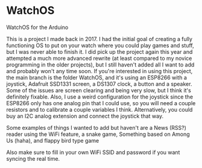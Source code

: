 # WatchOS
WatchOS for the Arduino <br>

This is a project I made back in 2017. I had the initial goal of creating a fully functioning OS to put on your watch where you could play games and stuff, but I was never able to finish it. I did pick up the project again this year and attempted a much more advanced rewrite (at least compared to my novice programming in the older projects), but I still haven't added all I want to add and probably won't any time soon. If you're interested in using this project, the main branch is the folder WatchOS, and it's using an ESP8266 with a joystick, Adafruit SSD1331 screen, a DS1307 clock, a button and a speaker. Some of the issues are screen clearing and being very slow, but I think it's definitely fixable. Also, I use a weird configuration for the joystick since the ESP8266 only has one analog pin that I could use, so you will need a couple resistors and to calibrate a couple variables I think. Alternatively, you could buy an I2C analog extension and connect the joystick that way. <br>

Some examples of things I wanted to add but haven't are a News (RSS?) reader using the WiFi feature, a snake game, Something based on Among Us (haha), and flappy bird type game <br>

Also make sure to fill in your own WiFi SSID and password if you want syncing the real time.
